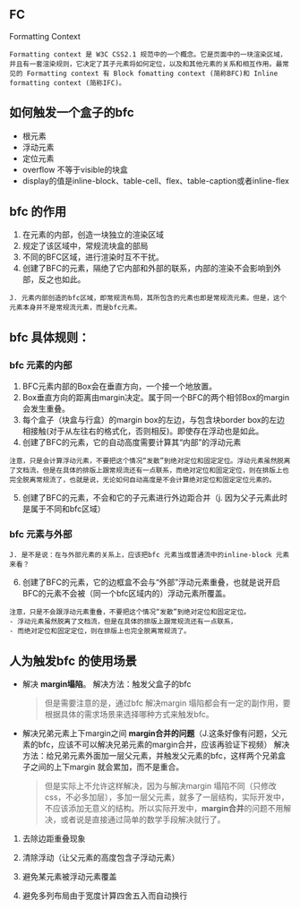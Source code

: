 ## FC
Formatting Context
```
Formatting context 是 W3C CSS2.1 规范中的一个概念。它是页面中的一块渲染区域，并且有一套渲染规则，它决定了其子元素将如何定位，以及和其他元素的关系和相互作用。最常见的 Formatting context 有 Block fomatting context (简称BFC)和 Inline formatting context (简称IFC)。
```
## 如何触发一个盒子的bfc
- 根元素
- 浮动元素
- 定位元素
- overflow 不等于visible的块盒 
- display的值是inline-block、table-cell、flex、table-caption或者inline-flex


## bfc 的作用
1. 在元素的内部，创造一块独立的渲染区域
2. 规定了该区域中，常规流块盒的部局
3. 不同的BFC区域，进行渲染时互不干扰。
4. 创建了BFC的元素，隔绝了它内部和外部的联系，内部的渲染不会影响到外部，反之也如此。

```
J. 元素内部创造的bfc区域，即常规流布局，其所包含的元素也即是常规流元素。但是，这个元素本身并不是常规流元素，而是bfc元素。
```

## bfc 具体规则：
### bfc 元素的内部
1. BFC元素内部的Box会在垂直方向，一个接一个地放置。
2. Box垂直方向的距离由margin决定。属于同一个BFC的两个相邻Box的margin会发生重叠。
3. 每个盒子（块盒与行盒）的margin box的左边，与包含块border box的左边相接触(对于从左往右的格式化，否则相反)。即使存在浮动也是如此。
4. 创建了BFC的元素，它的自动高度需要计算其“内部”的浮动元素
```
注意，只是会计算浮动元素，不要把这个情况“发散”到绝对定位和固定定位。浮动元素虽然脱离了文档流，但是在具体的排版上跟常规流还有一点联系，而绝对定位和固定定位，则在排版上也完全脱离常规流了，也就是说，无论如何自动高度是不会计算绝对定位和固定定位元素的。
```
5. 创建了BFC的元素，不会和它的子元素进行外边距合并（j. 因为父子元素此时是属于不同和bfc区域）

### bfc 元素与外部
```
J. 是不是说：在与外部元素的关系上，应该把bfc 元素当成普通流中的inline-block 元素来看？
```
6. 创建了BFC的元素，它的边框盒不会与“外部”浮动元素重叠，也就是说开启BFC的元素不会被（同一个bfc区域内的）浮动元素所覆盖。
```
注意，只是不会跟浮动元素重叠，不要把这个情况“发散”到绝对定位和固定定位。
- 浮动元素虽然脱离了文档流，但是在具体的排版上跟常规流还有一点联系，
- 而绝对定位和固定定位，则在排版上也完全脱离常规流了。
```
  
## 人为触发bfc 的使用场景

- 解决 **margin塌陷**。
解决方法：触发父盒子的bfc
   > 但是需要注意的是，通过bfc 解决margin 塌陷都会有一定的副作用，要根据具体的需求场景来选择哪种方式来触发bfc。

- 解决兄弟元素上下margin之间 **margin合并的问题**（J.这条好像有问题，父元素的bfc，应该不可以解决兄弟元素的margin合并，应该再验证下视频）
   解决方法：给兄弟元素外面加一层父元素，并触发父元素的bfc，这样两个兄弟盒子之间的上下margin 就会累加，而不是重合。

   > 但是实际上不允许这样解决，因为与解决margin 塌陷不同（只修改css，不必多加层），多加一层父元素，就多了一层结构，实际开发中，不应该添加无意义的结构。所以实际开发中，**margin合并**的问题不用解决，或者说是直接通过简单的数学手段解决就行了。



1. 去除边距重叠现象

2. 清除浮动（让父元素的高度包含子浮动元素）

3. 避免某元素被浮动元素覆盖

4. 避免多列布局由于宽度计算四舍五入而自动换行